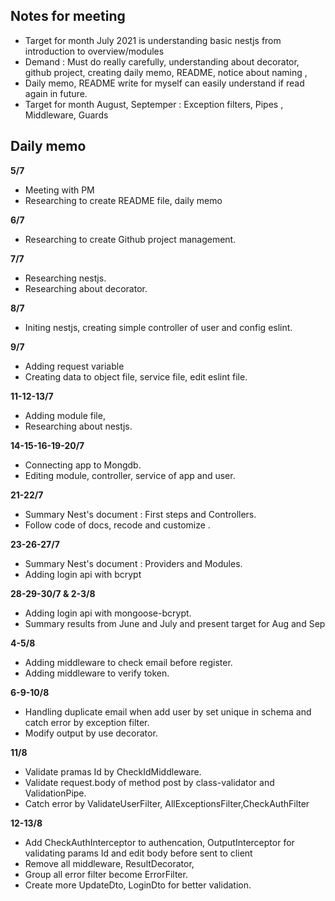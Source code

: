## **Notes for meeting**

- Target for month July 2021  is understanding basic nestjs from introduction to overview/modules
- Demand : Must do really carefully, understanding about decorator, github project, creating daily memo, README, notice about naming ,
- Daily memo, README write for myself can easily understand if  read again in future.
- Target for month August, Septemper : Exception filters,  Pipes , Middleware, Guards
## **Daily memo**

**5/7**
- Meeting with PM
- Researching to create README file, daily memo

**6/7**
- Researching to create Github project management. 

**7/7**
- Researching nestjs.
- Researching about decorator.

**8/7**
- Initing nestjs, creating simple controller of user and config eslint. 

**9/7**
- Adding request variable
- Creating data to object file, service file, edit eslint file.

**11-12-13/7**
- Adding module file,
- Researching about nestjs.

**14-15-16-19-20/7**
- Connecting app to Mongdb.
- Editing module, controller, service of app and user. 	

**21-22/7**
- Summary Nest's document  : First steps and Controllers.
- Follow code of docs, recode and customize .

**23-26-27/7**
- Summary Nest's document  : Providers and Modules.
- Adding login api with bcrypt


**28-29-30/7 & 2-3/8**
- Adding login api with mongoose-bcrypt.
- Summary results from June and July and present target for Aug and Sep

**4-5/8**
- Adding middleware to check email before register.
- Adding middleware to verify token.

**6-9-10/8**
- Handling duplicate email when add user by set unique in schema and catch error by exception filter.
- Modify output by use decorator.

**11/8**
- Validate pramas Id by CheckIdMiddleware.
- Validate request.body of method post by class-validator and ValidationPipe.
- Catch error by ValidateUserFilter, AllExceptionsFilter,CheckAuthFilter

**12-13/8**
- Add CheckAuthInterceptor to authencation, OutputInterceptor for validating params Id and edit body before sent to client 
- Remove all middleware, ResultDecorator, 
- Group all error filter become ErrorFilter.
- Create more UpdateDto, LoginDto for better validation.

